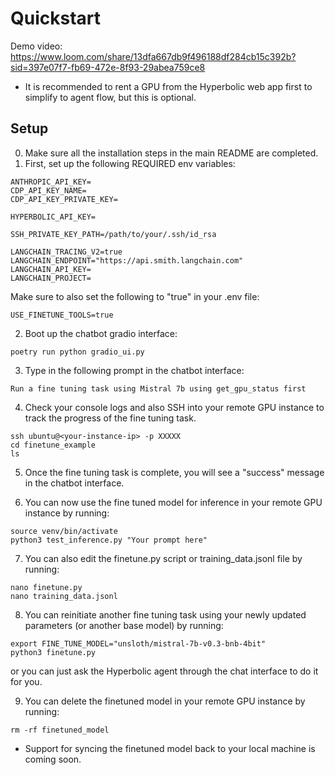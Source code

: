 # Quickstart
Demo video: https://www.loom.com/share/13dfa667db9f496188df284cb15c392b?sid=397e07f7-fb69-472e-8f93-29abea759ce8

* It is recommended to rent a GPU from the Hyperbolic web app first to simplify to agent flow, but this is optional.

## Setup
0. Make sure all the installation steps in the main README are completed.
1. First, set up the following REQUIRED env variables:
```
ANTHROPIC_API_KEY=
CDP_API_KEY_NAME=
CDP_API_KEY_PRIVATE_KEY=

HYPERBOLIC_API_KEY=

SSH_PRIVATE_KEY_PATH=/path/to/your/.ssh/id_rsa

LANGCHAIN_TRACING_V2=true
LANGCHAIN_ENDPOINT="https://api.smith.langchain.com"
LANGCHAIN_API_KEY=
LANGCHAIN_PROJECT=
```

Make sure to also set the following to "true" in your .env file:
```
USE_FINETUNE_TOOLS=true
```
2. Boot up the chatbot gradio interface:
```
poetry run python gradio_ui.py
```

3. Type in the following prompt in the chatbot interface:
```
Run a fine tuning task using Mistral 7b using get_gpu_status first
```

4. Check your console logs and also SSH into your remote GPU instance to track the progress of the fine tuning task.
```
ssh ubuntu@<your-instance-ip> -p XXXXX
cd finetune_example
ls
```

5. Once the fine tuning task is complete, you will see a "success" message in the chatbot interface.

6. You can now use the fine tuned model for inference in your remote GPU instance by running:
```
source venv/bin/activate
python3 test_inference.py "Your prompt here"
```

7. You can also edit the finetune.py script or training_data.jsonl file by running:
```
nano finetune.py
nano training_data.jsonl
```

8. You can reinitiate another fine tuning task using your newly updated parameters (or another base model) by running:
```
export FINE_TUNE_MODEL="unsloth/mistral-7b-v0.3-bnb-4bit"
python3 finetune.py 
```

or you can just ask the Hyperbolic agent through the chat interface to do it for you.

9. You can delete the finetuned model in your remote GPU instance by running:
```
rm -rf finetuned_model
```

* Support for syncing the finetuned model back to your local machine is coming soon.

